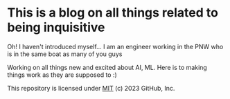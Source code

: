 # This is a blog on all things related to being inquisitive

Oh! I haven't introduced myself...
I am an engineer working in the PNW who is in the same boat as many of you guys

Working on all things new and excited about AI, ML.
Here is to making things work as they are supposed to :)

This repository is licensed under [MIT](../LICENSE) (c) 2023 GitHub, Inc.
